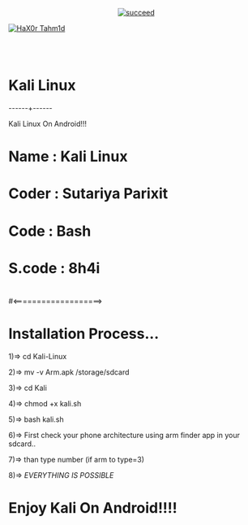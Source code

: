 <p align="center">
<a href="#"><img title="succeed" src="https://img.shields.io/badge/deobfuscating-succeed-green?colorB=%23017e40&style=for-the-badge"></a>
</p>
<p align="left">
<a href="https://github.com/hax0rtahm1d"><img title="HaX0r Tahm1d" src="https://img.shields.io/badge/By-HaX0r%20Tahm1d-blue?style=for-the-badge&logo=github"></a>
</p>
<br/><br/>

# Kali Linux
------+------

Kali Linux On Android!!!

#
#
# Name     : Kali Linux
# Coder     : Sutariya Parixit
# Code       : Bash
# S.code    : 8h4i
#

#<===================>
#
# Installation Process...

1)=> cd Kali-Linux

2)=> mv -v Arm.apk /storage/sdcard

3)=> cd Kali

4)=> chmod +x kali.sh

5)=> bash kali.sh

6)=> First check your phone architecture using arm finder app in your sdcard..

7)=> than type number (if arm to type=3)

8)=> *EVERYTHING IS POSSIBLE* 
#
# Enjoy Kali On Android!!!!
